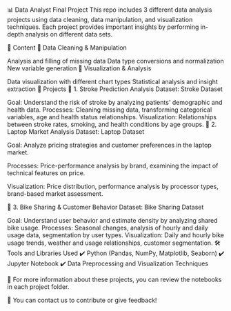 📊 Data Analyst Final Project
This repo includes 3 different data analysis projects using data cleaning, data manipulation, and visualization techniques. Each project provides important insights by performing in-depth analysis on different data sets.

📁 Content
🔹 Data Cleaning & Manipulation

Analysis and filling of missing data
Data type conversions and normalization
New variable generation
🔹 Visualization & Analysis

Data visualization with different chart types
Statistical analysis and insight extraction
📂 Projects
📌 1. Stroke Prediction Analysis
Dataset: Stroke Dataset

Goal: Understand the risk of stroke by analyzing patients' demographic and health data.
Processes: Cleaning missing data, transforming categorical variables, age and health status relationships.
Visualization: Relationships between stroke rates, smoking, and health conditions by age groups.
📌 2. Laptop Market Analysis
Dataset: Laptop Dataset

Goal: Analyze pricing strategies and customer preferences in the laptop market.

Processes: Price-performance analysis by brand, examining the impact of technical features on price.

Visualization: Price distribution, performance analysis by processor types, brand-based market assessment.

📌 3. Bike Sharing & Customer Behavior
Dataset: Bike Sharing Dataset

Goal: Understand user behavior and estimate density by analyzing shared bike usage.
Processes: Seasonal changes, analysis of hourly and daily usage data, segmentation by user types.
Visualization: Daily and hourly bike usage trends, weather and usage relationships, customer segmentation.
🛠 Tools and Libraries Used
✔️ Python (Pandas, NumPy, Matplotlib, Seaborn)
✔️ Jupyter Notebook
✔️ Data Preprocessing and Visualization Techniques

📌 For more information about these projects, you can review the notebooks in each project folder.

🚀 You can contact us to contribute or give feedback!
